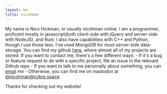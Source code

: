 ```yaml
---
layout: me
title: nicohman
---
```


My name is Nico Hickman, or usually nicohman online. I am a programmer, proficent mostly in javascript(both client-side with jQuery and server-side with NodeJS), and Rust. I also have capabilities with C++ and Python, though I use those less. I've used MongoDB for most server-side data-storage. You can find my github [here](https://github.com/nicohman), where almost all of my projects are stored. If you want to contact me, there's a few different ways:
	- If it's a bug or feature request to do with a specific project, file an issue in the relevant Github repo
	- If you want to talk to me personally about something, you can [email](mailto:nico.hickman@gmail.com) me
	- Otherwise, you can find me on mastodon at [@nicohman@cybre.space](cybre.space/@nicohman).

Thanks for checking out my website!
